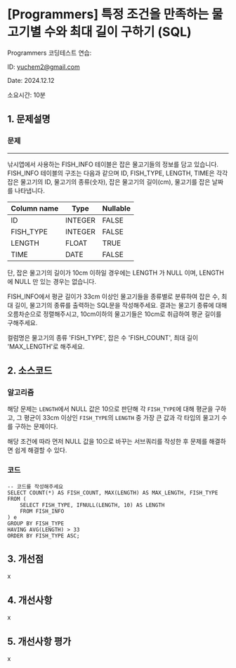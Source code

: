 # [Programmers] 특정 조건을 만족하는 물고기별 수와 최대 길이 구하기 (SQL)
Programmers 코딩테스트 연습: 

ID: yuchem2@gmail.com

Date: 2024.12.12

소요시간: 10분

## 1. 문제설명

### 문제
----
낚시앱에서 사용하는 FISH_INFO 테이블은 잡은 물고기들의 정보를 담고 있습니다. FISH_INFO 테이블의 구조는 다음과 같으며 ID, FISH_TYPE, LENGTH, TIME은 각각 잡은 물고기의 ID, 물고기의 종류(숫자), 잡은 물고기의 길이(cm), 물고기를 잡은 날짜를 나타냅니다.

| Column name | Type    | Nullable  |
|-------------|---------|-----------|
| ID          | INTEGER | FALSE     |
| FISH_TYPE   | INTEGER | FALSE     |
| LENGTH      | FLOAT   | TRUE      |
| TIME        | DATE    | FALSE     |

단, 잡은 물고기의 길이가 10cm 이하일 경우에는 LENGTH 가 NULL 이며, LENGTH 에 NULL 만 있는 경우는 없습니다.

FISH_INFO에서 평균 길이가 33cm 이상인 물고기들을 종류별로 분류하여 잡은 수, 최대 길이, 물고기의 종류를 출력하는 SQL문을 작성해주세요. 결과는 물고기 종류에 대해 오름차순으로 정렬해주시고, 10cm이하의 물고기들은 10cm로 취급하여 평균 길이를 구해주세요.

컬럼명은 물고기의 종류 'FISH_TYPE', 잡은 수 'FISH_COUNT', 최대 길이 'MAX_LENGTH'로 해주세요.

## 2. 소스코드

### 알고리즘
해당 문제는 `LENGTH`에서 NULL 값은 10으로 판단해 각 `FISH_TYPE`에 대해 평균을 구하고, 그 평균이 33cm 이상인 `FISH_TYPE`의 `LENGTH` 중 가장 큰 값과 각 타입의 물고기 수를 구하는 문제이다. 

해당 조건에 따라 먼저 NULL 값을 10으로 바꾸는 서브쿼리를 작성한 후 문제를 해결하면 쉽게 해결할 수 있다.

### 코드
```mysql
-- 코드를 작성해주세요
SELECT COUNT(*) AS FISH_COUNT, MAX(LENGTH) AS MAX_LENGTH, FISH_TYPE
FROM (
    SELECT FISH_TYPE, IFNULL(LENGTH, 10) AS LENGTH
    FROM FISH_INFO
) e
GROUP BY FISH_TYPE
HAVING AVG(LENGTH) > 33
ORDER BY FISH_TYPE ASC;
```
## 3. 개선점
x
## 4. 개선사항
x
## 5. 개선사항 평가
x
